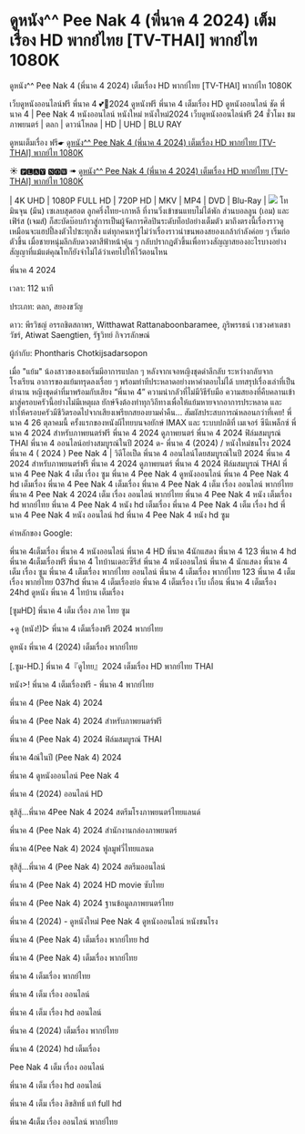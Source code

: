 # ดูหนัง^^ Pee Nak 4 (พี่นาค 4 2024) เต็มเรื่อง HD พากย์ไทย [TV-THAI] พากย์ไท 1080K

ดูหนัง^^ Pee Nak 4 (พี่นาค 4 2024) เต็มเรื่อง HD พากย์ไทย [TV-THAI] พากย์ไท 1080K

เว็บดูหนังออนไลน์ฟรี พี่นาค 4 💕👻2024 ดูหนังฟรี พี่นาค 4 เต็มเรื่อง HD ดูหนังออนไลน์ ชัด พี่นาค 4 | Pee Nak 4 หนังออนไลน์ หนังใหม่ หนังใหม่2024 เว็บดูหนังออนไลน์ฟรี 24 ชั่วโมง
ชมภาพยนตร์ | ตลก | ดาวน์โหลด | HD | UHD | BLU RAY

ดูหนเต็มเรื่อง ฟรี☛  [ดูหนัง^^ Pee Nak 4 (พี่นาค 4 2024) เต็มเรื่อง HD พากย์ไทย [TV-THAI] พากย์ไท 1080K](https://ranzmovie.com/th/movie/1172533/pee-nak-4)

☀ 🅿🅻🅰🆈 🅽🅾🆆 ➠  [ดูหนัง^^ Pee Nak 4 (พี่นาค 4 2024) เต็มเรื่อง HD พากย์ไทย [TV-THAI] พากย์ไท 1080K](https://ranzmovie.com/en/movie/1172533/pee-nak-4)

| 4K UHD | 1080P FULL HD | 720P HD | MKV | MP4 | DVD | Blu-Ray |
<img src="https://lh3.googleusercontent.com/w-5QXOQtADTv8eLWTuyWSW4J80H_6MWFIaZL8-p_19j50ap6fAMgETtNj7gwtV6j6ht6wquPCnvjBeJ2afSfljVktitiuEGNix4=s0" />
โทมินจุน (มีน) เซเลบสุดฮอต ลูกครึ่งไทย-เกาหลี ที่งานวิ่งเข้าชนแทบไม่ได้พัก ส่วนบอลลูน (เอม) และเฟิร์ส (เจมส์) ก็สะบัดบ๊อบก้าวสู่การเป็นผู้จัดการศิลปินระดับท็อปอย่างเต็มตัว มาถึงตรงนี้เรื่องราวดูเหมือนจะแฮปปี้ลงตัวไปซะทุกสิ่ง แต่ทุกคนหารู้ไม่ว่าเรื่องราวน่าขนพองสยองเกล้ากำลังค่อย ๆ เริ่มก่อตัวขึ้น เมื่อชายหนุ่มลึกลับดวงตาสีฟ้าหน้าคุ้น ๆ กลับปรากฏตัวขึ้นเพื่อทวงสัญญาสยองอะไรบางอย่าง สัญญาที่แม้แต่คุณโทก็ยังจำไม่ได้ว่าเคยไปให้ไว้ตอนไหน

พี่นาค 4 2024

เวลา: 112 นาที

ประเภท: ตลก, สยองขวัญ

ดาว: พีรวิชญ์ อรรถชิตสถาพร, Witthawat Rattanaboonbaramee, ภูริพรรธน์ เวชวงศาเตชาวัชร์, Atiwat Saengtien, รัฐวิทย์ กิจวรลักษณ์

ผู้กำกับ: Phontharis Chotkijsadarsopon

เมื่อ "แย้ม" น้องสาวของเธอเริ่มมีอาการแปลก ๆ หลังจากเจอหญิงชุดดำลึกลับ ระหว่างกลับจากโรงเรียน อาการของแย้มทรุดลงเรื่อย ๆ พร้อมท่าทีประหลาดอย่างหาคำตอบไม่ได้ บทสรุปเรื่องเล่าที่เป็นตำนาน หญิงชุดดำที่มาพร้อมกับเสียง “พี่นาค 4” ความน่ากลัวที่ไม่มีวิธีรับมือ ความสยองที่คืบคลานเข้ามาสู่ครอบครัวนี้อย่างไม่มีเหตุผล ยักษ์จึงต้องทำทุกวิถีทางเพื่อให้แย้มหายจากอาการประหลาด และทำให้ครอบครัวมีชีวิตรอดไปจากเสียงเพรียกสยองยามค่ำคืน... สัมผัสประสบการณ์หลอนกว่าที่เคย! พี่นาค 4 26 ตุลาคมนี้ ครั้งแรกของหนังผีไทยบนจอยักษ์ IMAX และ ระบบปกติที่ เมเจอร์ ซีนีเพล็กซ์ พี่นาค 4 2024 สำหรับภาพยนตร์ฟรี พี่นาค 4 2024 ดูภาพยนตร์ พี่นาค 4 2024 ฟิล์มสมบูรณ์ THAI พี่นาค 4 ออนไลน์อย่างสมบูรณ์ในปี 2024 ด- พี่นาค 4 (2024) / หนังใหม่ชนโรง 2024 พี่นาค 4 ( 2024 ) Pee Nak 4 | วิดีโอเป็ด พี่นาค 4 ออนไลน์โดยสมบูรณ์ในปี 2024 พี่นาค 4 2024 สำหรับภาพยนตร์ฟรี พี่นาค 4 2024 ดูภาพยนตร์ พี่นาค 4 2024 ฟิล์มสมบูรณ์ THAI พี่นาค 4 Pee Nak 4 เต็ม เรื่อง ซูม พี่นาค 4 Pee Nak 4 ดูหนังออนไลน์ พี่นาค 4 Pee Nak 4 hd เต็มเรื่อง พี่นาค 4 Pee Nak 4 เต็มเรื่อง พี่นาค 4 Pee Nak 4 เต็ม เรื่อง ออนไลน์ พากย์ไทย พี่นาค 4 Pee Nak 4 2024 เต็ม เรื่อง ออนไลน์ พากย์ไทย พี่นาค 4 Pee Nak 4 หนัง เต็มเรื่อง hd พากย์ไทย พี่นาค 4 Pee Nak 4 หนัง hd เต็มเรื่อง พี่นาค 4 Pee Nak 4 เต็ม เรื่อง hd พี่นาค 4 Pee Nak 4 หนัง ออนไลน์ hd พี่นาค 4 Pee Nak 4 หนัง hd ซูม

คำหลักของ Google:

พี่นาค 4เต็มเรื่อง พี่นาค 4 หนังออนไลน์ พี่นาค 4 HD พี่นาค 4นักแสดง พี่นาค 4 123 พี่นาค 4 hd พี่นาค 4เต็มเรื่องฟรี พี่นาค 4 ไทบ้านเดอะซีรีส์ พี่นาค 4 หนังออนไลน์ พี่นาค 4 นักแสดง พี่นาค 4 เต็ม เรื่อง ซูม พี่นาค 4 เต็มเรื่อง พากย์ไทย ออนไลน์ พี่นาค 4 เต็มเรื่อง พากย์ไทย 123 พี่นาค 4 เต็มเรื่อง พากย์ไทย 037hd พี่นาค 4 เต็มเรื่องย่อ พี่นาค 4 เต็มเรื่อง เว็บ เถื่อน พี่นาค 4 เต็มเรื่อง 24hd ดูหนัง พี่นาค 4 ไทบ้าน เต็มเรื่อง

[ซูมHD] พี่นาค 4 เต็ม เรื่อง ภาค ไทย ซูม

+ดู (หนัง!)▷ พี่นาค 4 เต็มเรื่องฟรี 2024 พากย์ไทย

ดูหนัง พี่นาค 4 (2024) เต็มเรื่อง พากย์ไทย

[.ซูม-HD.] พี่นาค 4『ดูไทย』2024 เต็มเรื่อง HD พากย์ไทย THAI

หนัง>! พี่นาค 4 เต็มเรื่องฟรี - พี่นาค 4 พากย์ไทย

พี่นาค 4 (Pee Nak 4) 2024

พี่นาค 4 (Pee Nak 4) 2024 สำหรับภาพยนตร์ฟรี

พี่นาค 4 (Pee Nak 4) 2024 ฟิล์มสมบูรณ์ THAI

พี่นาค 4ณ์ในปี (Pee Nak 4) 2024

พี่นาค 4 ดูหนังออนไลน์ Pee Nak 4

พี่นาค 4 (2024) ออนไลน์ HD

ขุสิสู้…พี่นาค 4Pee Nak 4 2024 สตรีมโรงภาพยนตร์ไทยแลนด์

พี่นาค 4 (Pee Nak 4) 2024 สํานักงานกล่องภาพยนตร์

พี่นาค 4(Pee Nak 4) 2024 ฟูลมูฟวี่ไทยแลนด

ขุสิสู้…พี่นาค 4 (Pee Nak 4) 2024 สตรีมออนไลน์

พี่นาค 4 (Pee Nak 4) 2024 HD movie ซับไทย

พี่นาค 4 (Pee Nak 4) 2024 ฐานข้อมูลภาพยนตร์ไทย

พี่นาค 4 (2024) - ดูหนังใหม่ Pee Nak 4 ดูหนังออนไลน์ หนังชนโรง

พี่นาค 4 (Pee Nak 4) เต็มเรื่อง พากย์ไทย hd

พี่นาค 4 (Pee Nak 4) เต็มเรื่อง พากย์ไทย

พี่นาค 4 เต็มเรื่อง พากย์ไทย

พี่นาค 4 เต็ม เรื่อง ออนไลน์

พี่นาค 4 เต็ม เรื่อง hd ออนไลน์

พี่นาค 4 (2024) เต็มเรื่อง พากย์ไทย

พี่นาค 4 (2024) hd เต็มเรื่อง

Pee Nak 4 เต็ม เรื่อง ออนไลน์

พี่นาค 4 เต็ม เรื่อง hd ออนไลน์

พี่นาค 4 เต็ม เรื่อง ลิขสิทธิ์ แท้ full hd

พี่นาค 4เต็ม เรื่อง ออนไลน์ พากย์ไทย
